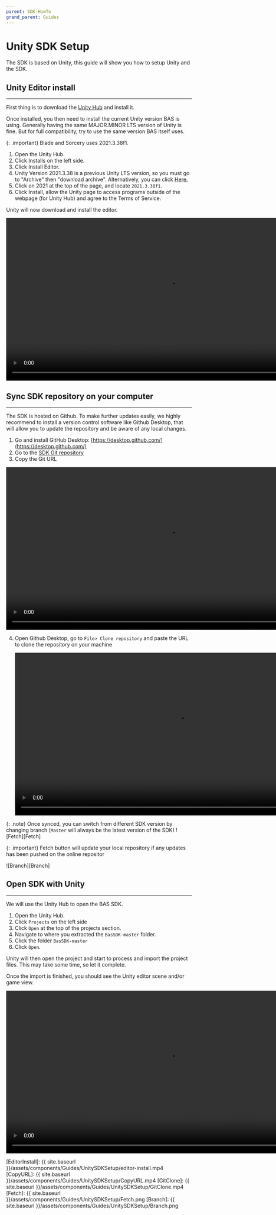 ```yaml
---
parent: SDK-HowTo
grand_parent: Guides
---
```

# Unity SDK Setup

The SDK is based on Unity, this guide will show you how to setup Unity and the SDK.

## Unity Editor install

---

First thing is to download the [Unity Hub](https://public-cdn.cloud.unity3d.com/hub/prod/UnityHubSetup.exe) and install it.

Once installed, you then need to install the current Unity version BAS is using.
Generally having the same MAJOR.MINOR LTS version of Unity is fine. But for full compatibility, try to use the same version BAS itself uses. 

{: .important}
Blade and Sorcery uses 2021.3.38f1.

1. Open the Unity Hub.
2. Click Installs on the left side.
3. Click Install Editor.
4. Unity Version 2021.3.38 is a previous Unity LTS version, so you must go to "Archive" then "download archive".
Alternatively, you can click [Here.](unityhub://2021.3.38f1/7a2fa5d8d101)  
5. Click on 2021 at the top of the page, and locate `2021.3.38f1`. 
6. Click Install, allow the Unity page to access programs outside of the webpage (for Unity Hub) and agree to the Terms of Service.

Unity will now download and install the editor.

<video src="/assets/components/Guides/UnitySDKSetup/editor-install.mp4" width="880" height="440" controls></video>

## Sync SDK repository on your computer

---

The SDK is hosted on Github. To make further updates easily, we highly recommend to install a version control software like Github Desktop, that will allow you to update the repository and be aware of any local changes.

1. Go and install GitHub Desktop: [https://desktop.github.com/](https://desktop.github.com/)
2. Go to the [SDK Git repository](https://github.com/KospY/BasSDK)
3. Copy the Git URL
    
  <video src="/assets/components/Guides/UnitySDKSetup/CopyURL.mp4" width="880" height="440" controls></video>
    
4. Open Github Desktop, go to `File> Clone repository` and paste the URL to clone the repository on your machine
    
      <video src="/assets/components/Guides/UnitySDKSetup/GitClone.mp4" width="880" height="440" controls></video>
    
{: .note}
Once synced, you can switch from different SDK version by changing branch (`Master` will always be the latest version of the SDK)
![Fetch][Fetch]

{: .important}
Fetch button will update your local repository if any updates has been pushed on the online repositor

![Branch][Branch]

## Open SDK with Unity

---

We will use the Unity Hub to open the BAS SDK.

1. Open the Unity Hub.
2. Click `Projects` on the left side
3. Click `Open` at the top of the projects section.
4. Navigate to where you extracted the `BasSDK-master` folder.
5. Click the folder `BasSDK-master`
6. Click `Open`.

Unity will then open the project and start to process and import the project files. This may take some time, so let it complete.

Once the import is finished, you should see the Unity editor scene and/or game view.

<video src="/assets/components/Guides/UnitySDKSetup/nomad-log-windows.mp4" width="880" height="440" controls></video>

[EditorInstall]: {{ site.baseurl }}/assets/components/Guides/UnitySDKSetup/editor-install.mp4
[CopyURL]: {{ site.baseurl }}/assets/components/Guides/UnitySDKSetup/CopyURL.mp4
[GitClone]: {{ site.baseurl }}/assets/components/Guides/UnitySDKSetup/GitClone.mp4
[Fetch]: {{ site.baseurl }}/assets/components/Guides/UnitySDKSetup/Fetch.png
[Branch]: {{ site.baseurl }}/assets/components/Guides/UnitySDKSetup/Branch.png